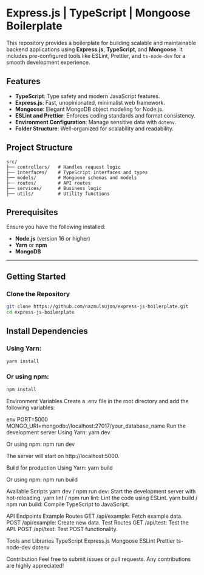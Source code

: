 # Express.js | TypeScript | Mongoose Boilerplate

This repository provides a boilerplate for building scalable and maintainable backend applications using **Express.js**, **TypeScript**, and **Mongoose**. It includes pre-configured tools like ESLint, Prettier, and `ts-node-dev` for a smooth development experience.

## Features

- **TypeScript**: Type safety and modern JavaScript features.
- **Express.js**: Fast, unopinionated, minimalist web framework.
- **Mongoose**: Elegant MongoDB object modeling for Node.js.
- **ESLint and Prettier**: Enforces coding standards and format consistency.
- **Environment Configuration**: Manage sensitive data with `dotenv`.
- **Folder Structure**: Well-organized for scalability and readability.

## Project Structure

```
src/
├── controllers/   # Handles request logic
├── interfaces/    # TypeScript interfaces and types
├── models/        # Mongoose schemas and models
├── routes/        # API routes
├── services/      # Business logic
├── utils/         # Utility functions
```
## Prerequisites

Ensure you have the following installed:

- **Node.js** (version 16 or higher)
- **Yarn** or **npm**
- **MongoDB**

---

## Getting Started

### Clone the Repository

```bash
git clone https://github.com/nazmulsujon/express-js-boilerplate.git
cd express-js-boilerplate
```
## Install Dependencies
### Using Yarn:
```bash
yarn install
```

### Or using npm:
```bash
npm install 
```
Environment Variables
Create a .env file in the root directory and add the following variables:

env
PORT=5000
MONGO_URI=mongodb://localhost:27017/your_database_name
Run the development server
Using Yarn:
yarn dev

Or using npm:
npm run dev

The server will start on http://localhost:5000.

Build for production
Using Yarn:
yarn build

Or using npm:
npm run build

Available Scripts
yarn dev / npm run dev: Start the development server with hot-reloading.
yarn lint / npm run lint: Lint the code using ESLint.
yarn build / npm run build: Compile TypeScript to JavaScript.

API Endpoints
Example Routes
GET /api/example: Fetch example data.
POST /api/example: Create new data.
Test Routes
GET /api/test: Test the API.
POST /api/test: Test POST functionality.

Tools and Libraries
TypeScript
Express.js
Mongoose
ESLint
Prettier
ts-node-dev
dotenv

Contribution
Feel free to submit issues or pull requests. Any contributions are highly appreciated!









